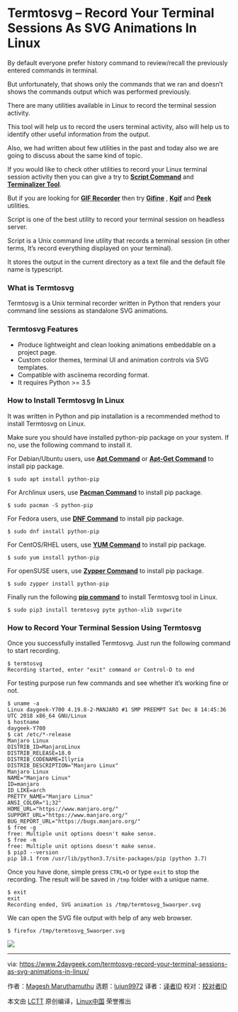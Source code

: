 [#]: collector: (lujun9972)
[#]: translator: ( )
[#]: reviewer: ( )
[#]: publisher: ( )
[#]: url: ( )
[#]: subject: (Termtosvg – Record Your Terminal Sessions As SVG Animations In Linux)
[#]: via: (https://www.2daygeek.com/termtosvg-record-your-terminal-sessions-as-svg-animations-in-linux/)
[#]: author: (Magesh Maruthamuthu https://www.2daygeek.com/author/magesh/)

Termtosvg – Record Your Terminal Sessions As SVG Animations In Linux
======

By default everyone prefer history command to review/recall the previously entered commands in terminal.

But unfortunately, that shows only the commands that we ran and doesn’t shows the commands output which was performed previously.

There are many utilities available in Linux to record the terminal session activity.

This tool will help us to record the users terminal activity, also will help us to identify other useful information from the output.

Also, we had written about few utilities in the past and today also we are going to discuss about the same kind of topic.

If you would like to check other utilities to record your Linux terminal session activity then you can give a try to **[Script Command][1]** and **[Terminalizer Tool][2]**.

But if you are looking for **[GIF Recorder][3]** then try **[Gifine][4]** , **[Kgif][5]** and **[Peek][6]** utilities.

Script is one of the best utility to record your terminal session on headless server.

Script is a Unix command line utility that records a terminal session (in other terms, It’s record everything displayed on your terminal).

It stores the output in the current directory as a text file and the default file name is typescript.

### What is Termtosvg

Termtosvg is a Unix terminal recorder written in Python that renders your command line sessions as standalone SVG animations.

### Termtosvg Features

  * Produce lightweight and clean looking animations embeddable on a project page.
  * Custom color themes, terminal UI and animation controls via SVG templates.
  * Compatible with asciinema recording format.
  * It requires Python >= 3.5



### How to Install Termtosvg In Linux

It was written in Python and pip installation is a recommended method to install Termtosvg on Linux.

Make sure you should have installed python-pip package on your system. If no, use the following command to install it.

For Debian/Ubuntu users, use **[Apt Command][7]** or **[Apt-Get Command][8]** to install pip package.

```
$ sudo apt install python-pip
```

For Archlinux users, use **[Pacman Command][9]** to install pip package.

```
$ sudo pacman -S python-pip
```

For Fedora users, use **[DNF Command][10]** to install pip package.

```
$ sudo dnf install python-pip
```

For CentOS/RHEL users, use **[YUM Command][11]** to install pip package.

```
$ sudo yum install python-pip
```

For openSUSE users, use **[Zypper Command][12]** to install pip package.

```
$ sudo zypper install python-pip
```

Finally run the following **[pip command][13]** to install Termtosvg tool in Linux.

```
$ sudo pip3 install termtosvg pyte python-xlib svgwrite
```

### How to Record Your Terminal Session Using Termtosvg

Once you successfully installed Termtosvg. Just run the following command to start recording.

```
$ termtosvg
Recording started, enter "exit" command or Control-D to end
```

For testing purpose run few commands and see whether it’s working fine or not.

```
$ uname -a
Linux daygeek-Y700 4.19.8-2-MANJARO #1 SMP PREEMPT Sat Dec 8 14:45:36 UTC 2018 x86_64 GNU/Linux
$ hostname
daygeek-Y700
$ cat /etc/*-release
Manjaro Linux
DISTRIB_ID=ManjaroLinux
DISTRIB_RELEASE=18.0
DISTRIB_CODENAME=Illyria
DISTRIB_DESCRIPTION="Manjaro Linux"
Manjaro Linux
NAME="Manjaro Linux"
ID=manjaro
ID_LIKE=arch
PRETTY_NAME="Manjaro Linux"
ANSI_COLOR="1;32"
HOME_URL="https://www.manjaro.org/"
SUPPORT_URL="https://www.manjaro.org/"
BUG_REPORT_URL="https://bugs.manjaro.org/"
$ free -g
free: Multiple unit options doesn't make sense.
$ free -m
free: Multiple unit options doesn't make sense.
$ pip3 --version
pip 18.1 from /usr/lib/python3.7/site-packages/pip (python 3.7)
```

Once you have done, simple press `CTRL+D` or type `exit` to stop the recording. The result will be saved in `/tmp` folder with a unique name.

```
$ exit
exit
Recording ended, SVG animation is /tmp/termtosvg_5waorper.svg
```

We can open the SVG file output with help of any web browser.

```
$ firefox /tmp/termtosvg_5waorper.svg
```

![][15]

--------------------------------------------------------------------------------

via: https://www.2daygeek.com/termtosvg-record-your-terminal-sessions-as-svg-animations-in-linux/

作者：[Magesh Maruthamuthu][a]
选题：[lujun9972][b]
译者：[译者ID](https://github.com/译者ID)
校对：[校对者ID](https://github.com/校对者ID)

本文由 [LCTT](https://github.com/LCTT/TranslateProject) 原创编译，[Linux中国](https://linux.cn/) 荣誉推出

[a]: https://www.2daygeek.com/author/magesh/
[b]: https://github.com/lujun9972
[1]: https://www.2daygeek.com/script-command-record-save-your-terminal-session-activity-linux/
[2]: https://www.2daygeek.com/terminalizer-a-tool-to-record-your-terminal-and-generate-animated-gif-images/
[3]: https://www.2daygeek.com/category/gif-recorder/
[4]: https://www.2daygeek.com/gifine-create-animated-gif-vedio-recorder-linux-mint-debian-ubuntu/
[5]: https://www.2daygeek.com/kgif-create-animated-gif-file-active-window-screen-recorder-capture-arch-linux-mint-fedora-ubuntu-debian-opensuse-centos/
[6]: https://www.2daygeek.com/peek-create-animated-gif-screen-recorder-capture-arch-linux-mint-fedora-ubuntu/
[7]: https://www.2daygeek.com/apt-command-examples-manage-packages-debian-ubuntu-systems/
[8]: https://www.2daygeek.com/apt-get-apt-cache-command-examples-manage-packages-debian-ubuntu-systems/
[9]: https://www.2daygeek.com/pacman-command-examples-manage-packages-arch-linux-system/
[10]: https://www.2daygeek.com/dnf-command-examples-manage-packages-fedora-system/
[11]: https://www.2daygeek.com/yum-command-examples-manage-packages-rhel-centos-systems/
[12]: https://www.2daygeek.com/zypper-command-examples-manage-packages-opensuse-system/
[13]: https://www.2daygeek.com/install-pip-manage-python-packages-linux/
[14]: data:image/gif;base64,R0lGODlhAQABAIAAAAAAAP///yH5BAEAAAAALAAAAAABAAEAAAIBRAA7
[15]: https://www.2daygeek.com/wp-content/uploads/2018/12/Termtosvg-Record-Your-Terminal-Sessions-As-SVG-Animations-In-Linux-1.gif
